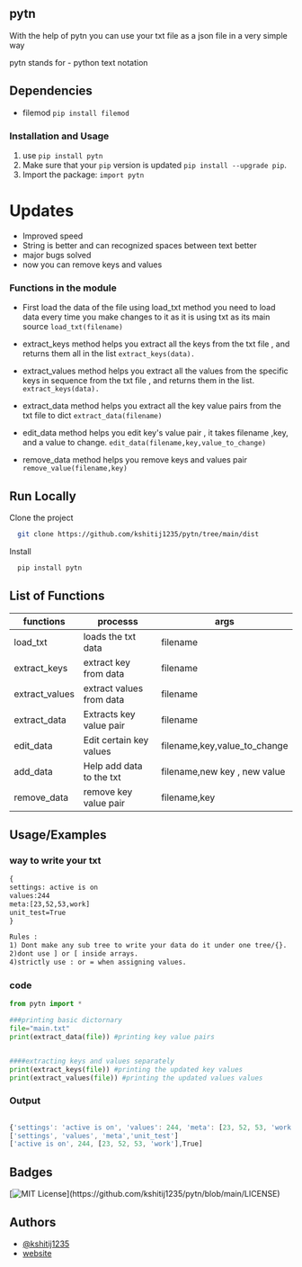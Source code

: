 ## pytn

With the help of pytn you can use your txt file as a json file in a very simple way

pytn stands for - python text notation

## Dependencies 

- filemod `pip install filemod` 

### Installation and Usage

1. use `pip install pytn`
2. Make sure that your `pip` version is updated `pip install --upgrade pip`. 
3. Import the package: ``import pytn``

# Updates

- Improved speed 
- String is better and can recognized spaces between text better
- major bugs solved
- now you can remove keys and values 

### Functions in the module 

- First load the data of the file using load_txt method you need to load 
data every time you make changes to it as it is using txt as its main source
`load_txt(filename)`

- extract_keys method helps you extract all the keys from the txt file , and returns them all in the list
`extract_keys(data).`

- extract_values method helps you extract all the values from the specific keys in sequence from the txt file , and returns them in the list.
`extract_keys(data).`

- extract_data method helps you extract all the key value pairs from the txt file to dict
`extract_data(filename)`

- edit_data method helps you edit key's value pair , it takes filename ,key, and a value to change.
`edit_data(filename,key,value_to_change)` 

- remove_data method helps you remove keys and values pair 
`remove_value(filename,key)` 




## Run Locally

Clone the project

```bash
  git clone https://github.com/kshitij1235/pytn/tree/main/dist
```

Install

```bash
  pip install pytn
```

## List of Functions

| functions | processs| args|
| ----------|---------|-----|
|load_txt|loads the txt data|filename|
|extract_keys|extract key from data|filename|
|extract_values|extract values from data|filename|
|extract_data|Extracts key value pair|filename|
|edit_data|Edit certain key values|filename,key,value_to_change|
|add_data|Help add data to the txt| filename,new key , new value|
|remove_data|remove key value pair|filename,key|

## Usage/Examples

### way to write your txt

```txt
{
settings: active is on
values:244
meta:[23,52,53,work]
unit_test=True
}

Rules : 
1) Dont make any sub tree to write your data do it under one tree/{}.
2)dont use ] or [ inside arrays.
4)strictly use : or = when assigning values.
```

### code

```python
from pytn import *

###printing basic dictornary 
file="main.txt"
print(extract_data(file)) #printing key value pairs


####extracting keys and values separately
print(extract_keys(file)) #printing the updated key values
print(extract_values(file)) #printing the updated values values

```


### Output

```javascript

{'settings': 'active is on', 'values': 244, 'meta': [23, 52, 53, 'work'],'unit_test':True}
['settings', 'values', 'meta','unit_test']
['active is on', 244, [23, 52, 53, 'work'],True]
```

## Badges


[![MIT License](https://img.shields.io/apm/l/atomic-design-ui.svg?)](https://github.com/kshitij1235/pytn/blob/main/LICENSE)



  
## Authors

- [@kshitij1235](https://github.com/kshitij1235)
- [website](https://sites.google.com/view/pytn)

  
